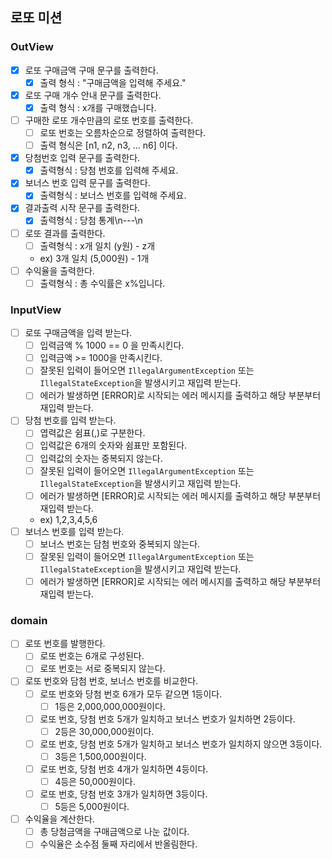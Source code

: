 ## 로또 미션

### OutView
- [X] 로또 구매금액 구매 문구를 출력한다.
  - [X] 출력 형식 : "구매금액을 입력해 주세요."
- [X] 로또 구매 개수 안내 문구를 출력한다.
  - [X] 출력 형식 : x개를 구매했습니다.
- [ ] 구매한 로또 개수만큼의 로또 번호를 출력한다.
  - [ ] 로또 번호는 오름차순으로 정렬하여 출력한다.
  - [ ] 출력 형식은 [n1, n2, n3, ... n6] 이다.
- [X] 당첨번호 입력 문구를 출력한다.
  - [X] 출력형식 : 당첨 번호를 입력해 주세요.
- [X] 보너스 번호 입력 문구를 출력한다.
  - [X] 출력형식 : 보너스 번호를 입력해 주세요.
- [X] 결과출력 시작 문구를 출력한다.
  - [X] 출력형식 : 당첨 통계\n---\n
- [ ] 로또 결과를 출력한다.
  - [ ] 출력형식 : x개 일치 (y원) - z개
  - ex) 3개 일치 (5,000원) - 1개
- [ ] 수익율을 출력한다.
  - [ ] 출력형식 : 총 수익률은 x%입니다.

### InputView
- [ ] 로또 구매금액을 입력 받는다.
  - [ ] 입력금액 % 1000 == 0 을 만족시킨다.
  - [ ] 입력금액 >= 1000을 만족시킨다.
  - [ ] 잘못된 입력이 들어오면 `IllegalArgumentException` 또는 `IllegalStateException`을 발생시키고 재입력 받는다.
  - [ ] 에러가 발생하면 [ERROR]로 시작되는 에러 메시지를 출력하고 해당 부분부터 재입력 받는다.
- [ ] 당첨 번호를 입력 받는다.
  - [ ] 엽력값은 쉼표(,)로 구분한다.
  - [ ] 입력값은 6개의 숫자와 쉼표만 포함된다.
  - [ ] 입력값의 숫자는 중복되지 않는다.
  - [ ] 잘못된 입력이 들어오면 `IllegalArgumentException` 또는 `IllegalStateException`을 발생시키고 재입력 받는다.
  - [ ] 에러가 발생하면 [ERROR]로 시작되는 에러 메시지를 출력하고 해당 부분부터 재입력 받는다.
  - ex) 1,2,3,4,5,6
- [ ] 보너스 번호를 입력 받는다.
  - [ ] 보너스 번호는 담첨 번호와 중복되지 않는다.
  - [ ] 잘못된 입력이 들어오면 `IllegalArgumentException` 또는 `IllegalStateException`을 발생시키고 재입력 받는다.
  - [ ] 에러가 발생하면 [ERROR]로 시작되는 에러 메시지를 출력하고 해당 부분부터 재입력 받는다.
### domain
- [ ] 로또 번호를 발행한다.
  - [ ] 로또 번호는 6개로 구성된다.
  - [ ] 로또 번호는 서로 중복되지 않는다.
- [ ] 로또 번호와 담첨 번호, 보너스 번호를 비교한다.
  - [ ] 로또 번호와 당첨 번호 6개가 모두 같으면 1등이다.
    - [ ] 1등은 2,000,000,000원이다.
  - [ ] 로또 번호, 당첨 번호 5개가 일치하고 보너스 번호가 일치하면 2등이다.
    - [ ] 2등은 30,000,000원이다.
  - [ ] 로또 번호, 당첨 번호 5개가 일치하고 보너스 번호가 일치하지 않으면 3등이다.
    - [ ] 3등은 1,500,000원이다.
  - [ ] 로또 번호, 당첨 번호 4개가 일치하면 4등이다.
    - [ ] 4등은 50,000원이다.
  - [ ] 로또 번호, 당첨 번호 3개가 일치하면 3등이다.
    - [ ] 5등은 5,000원이다.
- [ ] 수익율을 계산한다.
  - [ ] 총 당첨금액을 구매금액으로 나눈 값이다.
  - [ ] 수익율은 소수점 둘째 자리에서 반올림한다.
